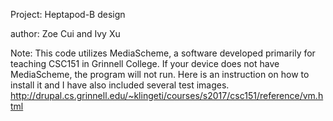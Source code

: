 Project: Heptapod-B design

author: Zoe Cui and Ivy Xu

Note: This code utilizes MediaScheme, a software developed primarily for teaching CSC151 in Grinnell College. If your device does not have MediaScheme, the program will not run. Here is an instruction on how to install it and I have also included several test images.
http://drupal.cs.grinnell.edu/~klingeti/courses/s2017/csc151/reference/vm.html

